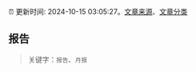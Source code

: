 :alarm_clock: 更新时间: 2024-10-15 03:05:27。[文章来源](/README.md)、[文章分类](/TAGS.md)

## 报告


> 关键字：`报告`、`月报`



